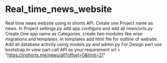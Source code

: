 # Real_time_news_website
Real time news website using in shorts API.
Create one Project name as news.
  In Project settings.py add app configure  and add all news/urls.py
Create One app name as Categories.
  create two modules like wise migrations and templates.
  In templates add html file for outline of website.
Add all database activity using models.py and admin.py 
For Design part use bootstrap
In view part call API as your requirement
	url = "https://inshorts.me/news/all?offset=0&limit=21"
